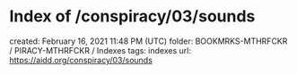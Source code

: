 # Index of /conspiracy/03/sounds

created: February 16, 2021 11:48 PM (UTC)
folder: BOOKMRKS-MTHRFCKR / PIRACY-MTHRFCKR / Indexes
tags: indexes
url: https://aidd.org/conspiracy/03/sounds